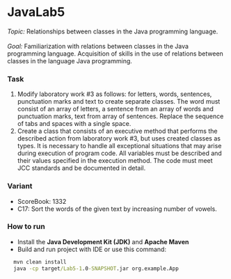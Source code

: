 # JavaLab5
*Topic:* 
Relationships between classes in the Java programming language.<br><br>
*Goal:*
Familiarization with relations between classes in the Java programming language. Acquisition of skills in the use of relations between classes in the language Java programming.

### Task
1. Modify laboratory work #3 as follows: for letters, words, sentences, punctuation marks and text to create separate classes. The word must consist of an array of letters, a sentence from an array of words and punctuation marks, text from
array of sentences. Replace the sequence of tabs and spaces with a single space.
2. Create a class that consists of an executive method that performs the described action from laboratory work #3, but uses created classes as types.
It is necessary to handle all exceptional situations that may arise during execution of program code. All variables must be described and their values
specified in the execution method. The code must meet JCC standards and be documented in detail.

### Variant
- ScoreBook:  1332
- C17:  Sort the words of the given text by increasing number of vowels.

### How to run

- Install the **Java Development Kit (JDK)** and **Apache Maven**
- Build and run project with IDE or use this command:
```cmd
  mvn clean install
  java -cp target/Lab5-1.0-SNAPSHOT.jar org.example.App
```
